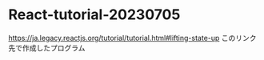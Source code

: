# React-tutorial-20230705
https://ja.legacy.reactjs.org/tutorial/tutorial.html#lifting-state-up
このリンク先で作成したプログラム
